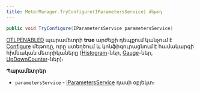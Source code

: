 ```yaml
---
title: MeterManager.TryConfigure(IParametersService) մեթոդ
---
```


```c#
public void TryConfigure(IParametersService parametersService)
```

[OTLPENABLED](../../otlp_parameters.md#otlpenabled) պարամետրի **true** արժեքի դեպքում կանչում է [Configure](Configure.md) մեթոդը, որը ստեղծում և կոնֆիգուրացնում է համակարգի հիմնական մետրիկաները ([Histogram](https://learn.microsoft.com/en-us/dotnet/api/system.diagnostics.metrics.histogram-1)-ներ, [Gauge](https://learn.microsoft.com/en-us/dotnet/api/system.diagnostics.metrics.observablegauge-1)-ներ, [UpDownCounter](https://learn.microsoft.com/en-us/dotnet/api/system.diagnostics.metrics.updowncounter-1)-ներ)։

**Պարամետրեր**

* `parametersService` - [IParametersService](../../../../server_api/services/IParametersService.md) դասի օբյեկտ։
